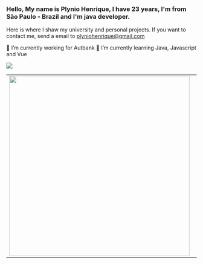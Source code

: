 ### Hello, My name is Plynio Henrique, I have 23 years, I'm from São Paulo - Brazil and I'm java developer. 
Here is where I shaw my university and personal projects.
If you want to contact me, send a email to plyniohenrique@gmail.com

 🔭 I’m currently working for Autbank
 🌱 I’m currently learning Java, Javascript and Vue
 
 ![](https://komarev.com/ghpvc/?username=PlynioH)
 
 <table>
  <tr>
      <td><img width="477px" align="left" src="https://github-readme-stats.vercel.app/api?username=PlynioH&show_icons=true&theme=default" /></td>
      <td><img width="400px" align="left" src="https://github-readme-stats.vercel.app/api/top-langs/?username=PlynioH&layout=compact&show_icons=true&theme=default" /></td>
  </tr>   
</table>

<!--
**PlynioH/PlynioH** is a ✨ _special_ ✨ repository because its `README.md` (this file) appears on your GitHub profile.

Here are some ideas to get you started:

- 🔭 I’m currently working on ...
- 🌱 I’m currently learning Java and SQL
- 👯 I’m looking to collaborate on ...
- 🤔 I’m looking for help with ...
- 💬 Ask me about ...
- 📫 How to reach me: ...
- 😄 Pronouns: ...
- ⚡ Fun fact: ...
-->
